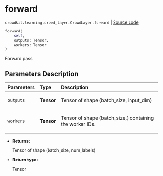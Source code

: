 # forward
`crowdkit.learning.crowd_layer.CrowdLayer.forward` | [Source code](https://github.com/Toloka/crowd-kit/blob/v1.2.1/crowdkit/learning/crowd_layer.py#L154)

```python
forward(
    self,
    outputs: Tensor,
    workers: Tensor
)
```

Forward pass.

## Parameters Description

| Parameters | Type | Description |
| :----------| :----| :-----------|
`outputs`|**Tensor**|<p>Tensor of shape (batch_size, input_dim)</p>
`workers`|**Tensor**|<p>Tensor of shape (batch_size,) containing the worker IDs.</p>

* **Returns:**

  Tensor of shape (batch_size, num_labels)

* **Return type:**

  Tensor
